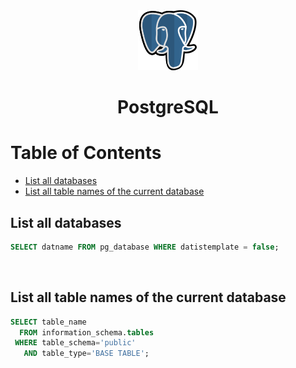 <div align="center">
  <a href="https://www.postgresql.org/">
    <img alt="postgresql" src="../logos/postgis.png"/>
  </a>
  <h1>PostgreSQL</h1>
</div>

# Table of Contents

- [List all databases](#list-all-databases)
- [List all table names of the current database](#list-all-table-names-of-the-current-database)

## List all databases

```sql
SELECT datname FROM pg_database WHERE datistemplate = false;
```

<br>

## List all table names of the current database

```sql
SELECT table_name
  FROM information_schema.tables
 WHERE table_schema='public'
   AND table_type='BASE TABLE';
```

<br>

